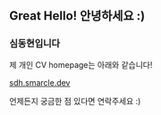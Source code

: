 ## Great Hello! 안녕하세요 :)

### 심동현입니다

제 개인 CV homepage는 아래와 같습니다!

[sdh.smarcle.dev](sdh.smarcle.dev, "sdh.smarcle.dev")

언제든지 궁금한 점 있다면 연락주세요 :)

